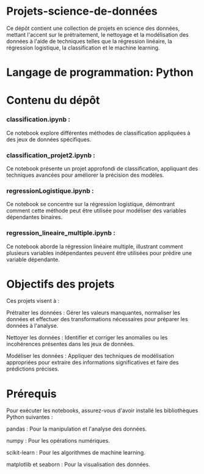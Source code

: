 # Projets-science-de-données

Ce dépôt contient une collection de projets en science des données, mettant l'accent sur le prétraitement, le nettoyage et la modélisation des données à l'aide de techniques telles que la régression linéaire, la régression logistique, la classification et le machine learning.

# Langage de programmation: Python

# Contenu du dépôt
### classification.ipynb : 
Ce notebook explore différentes méthodes de classification appliquées à des jeux de données spécifiques.

### classification_projet2.ipynb : 
Ce notebook présente un projet approfondi de classification, appliquant des techniques avancées pour améliorer la précision des modèles.

### regressionLogistique.ipynb : 
Ce notebook se concentre sur la régression logistique, démontrant comment cette méthode peut être utilisée pour modéliser des variables dépendantes binaires.

### regression_lineaire_multiple.ipynb : 
Ce notebook aborde la régression linéaire multiple, illustrant comment plusieurs variables indépendantes peuvent être utilisées pour prédire une variable dépendante.

# Objectifs des projets
Ces projets visent à :

Prétraiter les données : Gérer les valeurs manquantes, normaliser les données et effectuer des transformations nécessaires pour préparer les données à l'analyse.

Nettoyer les données : Identifier et corriger les anomalies ou les incohérences présentes dans les jeux de données.

Modéliser les données : Appliquer des techniques de modélisation appropriées pour extraire des informations significatives et faire des prédictions précises.

# Prérequis
Pour exécuter les notebooks, assurez-vous d'avoir installé les bibliothèques Python suivantes :

pandas : Pour la manipulation et l'analyse des données.

numpy : Pour les opérations numériques.

scikit-learn : Pour les algorithmes de machine learning.

matplotlib et seaborn : Pour la visualisation des données.
